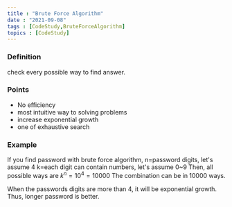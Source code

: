 ```yaml
---
title : "Brute Force Algorithm"
date : "2021-09-08"
tags : [CodeStudy,BruteForceAlgorithm]
topics : [CodeStudy]
---
```

### Definition

check every possible way to find answer.

### Points

- No efficiency
- most intuitive way to solving problems
- increase exponential growth
- one of exhaustive search

### Example

If you find password with brute force algorithm,
n=password digits, let's assume 4
k=each digit can contain numbers, let's assume 0~9
Then, all possible ways are $k^n=10^4=10000$
The combination can be in 10000 ways.

When the passwords digits are more than 4, it will be exponential growth.
Thus, longer password is better.
